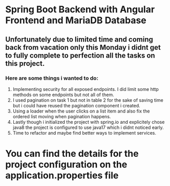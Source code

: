 # Spring Boot Backend with Angular Frontend and MariaDB Database

## Unfortunately due to limited time and coming back from vacation only this Monday i didnt get to fully complete to perfection all the tasks on this project.

### Here are some things i wanted to do: 

1. Implementing security for all exposed endpoints. I did limit some http methods on some endpoints but not all of them. 
2. I used pagination on task 1 but not in table 2 for the sake of saving time but i could have reused the pagination component i created.
3. Using a loader when the user clicks on a list item and also fix the ordered list moving when pagination happens.
4. Lastly though i initialized the project with spring.io and explicitely chose java8 the project is configured to use java17 which i didnt noticed early.
5. Time to refactor and maybe find better ways to implement services.


# You can find the details for the project configuration on the application.properties file



